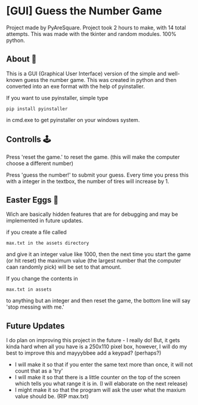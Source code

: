 # [GUI] Guess the Number Game
Project made by PyAreSquare. Project took 2 hours to make, with 14 total attempts. This was made with the tkinter and random modules. 100% python.

## About 📝
This is a GUI (Graphical User Interface) version of the simple and well-known guess the number game. This was created in python and then converted into an exe format with the help of pyinstaller.

If you want to use pyinstaller, simple type
```
pip install pyinstaller
```
in cmd.exe to get pyinstaller on your windows system.

## Controlls 🕹️
Press 'reset the game.' to reset the game. (this will make the computer choose a different number)

Press 'guess the number!' to submit your guess. Every time you press this with a integer in the textbox, the number of tires will increase by 1.

## Easter Eggs 🥚
Wich are basically hidden features that are for debugging and may be implemented in future updates.

if you create a file called 
```
max.txt in the assets directory
```
and give it an integer value like 1000, then 
the next time you start the game (or hit reset) the maximum value (the largest number that the computer caan randomly pick) will be set to that
amount. 

If you change the contents in 
```
max.txt in assets
```
to anything but an integer and then reset the game, the bottom line
will say 'stop messing with me.'
## Future Updates
I do plan on improving this project in the future - I really do! But, it gets kinda hard when all you have is a 250x110 pixel box, however, I will do my best to improve this and mayyybbee add a keypad? (perhaps?)
- I will make it so that if you enter the same text more than once, it will not count that as a 'try'
- I will make it so that there is a little counter on the top of the screen which tells you what range it is in. (I will elaborate on the next release)
- I might make it so that the program will ask the user what the maxium value should be. (RIP max.txt)
